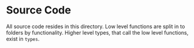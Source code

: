 # Source Code

All source code resides in this directory.
Low level functions are split in to folders by functionality.
Higher level types, that call the low level functions, exist in `types`.
